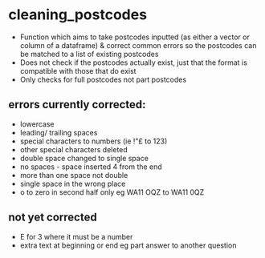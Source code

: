 # cleaning_postcodes

* Function which aims to take postcodes inputted (as either a vector or column of a dataframe) & correct common errors so the postcodes can be matched to a list of existing postcodes
* Does not check if the postcodes actually exist, just that the format is compatible with those that do exist
* Only checks for full postcodes not part postcodes

## errors currently corrected:
* lowercase
* leading/ trailing spaces
* special characters to numbers (ie !"£ to 123)
* other special characters deleted
* double space changed to single space
* no spaces - space inserted 4 from the end
* more than one space not double
* single space in the wrong place
* o to zero in second half only eg WA11 OQZ to WA11 0QZ 
## not yet corrected 
* E for 3 where it must be a number
* extra text at beginning or end eg part answer to another question

